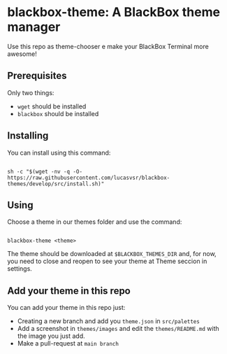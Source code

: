 # blackbox-theme: A BlackBox theme manager
Use this repo as theme-chooser e make your BlackBox Terminal more awesome!

## Prerequisites
Only two things:

- `wget` should be installed
- `blackbox` should be installed

## Installing
You can install using this command:
```console

sh -c "$(wget -nv -q -O- https://raw.githubusercontent.com/lucasvsr/blackbox-themes/develop/src/install.sh)"

```

## Using
Choose a theme in our themes folder and use the command:
```console

blackbox-theme <theme>

```

The theme should be downloaded at `$BLACKBOX_THEMES_DIR` and, for now, you need to close and reopen to see your theme at Theme seccion in settings.

## Add your theme in this repo
You can add your theme in this repo just:

- Creating a new branch and add you `theme.json` in `src/palettes`
- Add a screenshot in  `themes/images` and edit the `themes/README.md` with the image you just add.
- Make a pull-request at `main branch`